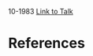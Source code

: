 

10-1983
[Link to Talk](https://www.churchofjesuschrist.org/study/general-conference/1983/10/priesthood-session?lang=eng)



# References

